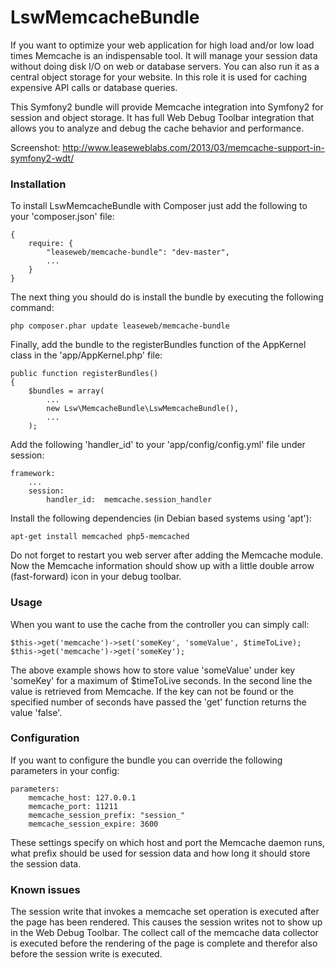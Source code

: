 LswMemcacheBundle
=================

If you want to optimize your web application for high load and/or low load times Memcache is an indispensable tool.
It will manage your session data without doing disk I/O on web or database servers. You can also run it as a
central object storage for your website. In this role it is used for caching expensive API calls or database queries.

This Symfony2 bundle will provide Memcache integration into Symfony2 for session and object storage. It has full
Web Debug Toolbar integration that allows you to analyze and debug the cache behavior and performance.

Screenshot: http://www.leaseweblabs.com/2013/03/memcache-support-in-symfony2-wdt/

### Installation

To install LswMemcacheBundle with Composer just add the following to your 'composer.json' file:

    {
        require: {
            "leaseweb/memcache-bundle": "dev-master",
            ...
        }
    }

The next thing you should do is install the bundle by executing the following command:

    php composer.phar update leaseweb/memcache-bundle

Finally, add the bundle to the registerBundles function of the AppKernel class in the 'app/AppKernel.php' file:

    public function registerBundles()
    {
        $bundles = array(
            ...
            new Lsw\MemcacheBundle\LswMemcacheBundle(),
            ...
        );

Add the following 'handler_id' to your 'app/config/config.yml' file under session:

    framework:
        ...
        session:
            handler_id:  memcache.session_handler

Install the following dependencies (in Debian based systems using 'apt'):

    apt-get install memcached php5-memcached

Do not forget to restart you web server after adding the Memcache module. Now the Memcache
information should show up with a little double arrow (fast-forward) icon in your debug toolbar.

### Usage

When you want to use the cache from the controller you can simply call:
  
    $this->get('memcache')->set('someKey', 'someValue', $timeToLive);
    $this->get('memcache')->get('someKey');
    
The above example shows how to store value 'someValue' under key 'someKey' for a maximum of $timeToLive
seconds. In the second line the value is retrieved from Memcache. If the key can not be found or the
specified number of seconds have passed the 'get' function returns the value 'false'.

### Configuration

If you want to configure the bundle you can override the following parameters in your config:

    parameters:
        memcache_host: 127.0.0.1
        memcache_port: 11211
        memcache_session_prefix: "session_"
        memcache_session_expire: 3600
        
These settings specify on which host and port the Memcache daemon runs, what prefix should be used for
session data and how long it should store the session data.

### Known issues

The session write that invokes a memcache set operation is executed after the page has been rendered.
This causes the session writes not to show up in the Web Debug Toolbar. The collect call of the
memcache data collector is executed before the rendering of the page is complete and therefor also
before the session write is executed.
